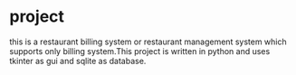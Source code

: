 # project
this is a restaurant billing system or restaurant management system which supports only billing system.This project is written in python and uses tkinter as gui and sqlite as database. 
